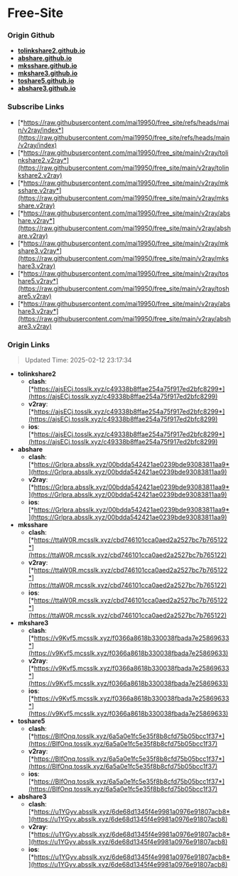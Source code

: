 # Free-Site

### Origin Github

- [**tolinkshare2.github.io**](https://github.com/tolinkshare2/tolinkshare2.github.io)
- [**abshare.github.io**](https://github.com/abshare/abshare.github.io)
- [**mksshare.github.io**](https://github.com/mksshare/mksshare.github.io)
- [**mkshare3.github.io**](https://github.com/mkshare3/mkshare3.github.io)
- [**toshare5.github.io**](https://github.com/toshare5/toshare5.github.io)
- [**abshare3.github.io**](https://github.com/abshare3/abshare3.github.io)

### Subscribe Links

- [*https://raw.githubusercontent.com/mai19950/free_site/refs/heads/main/v2ray/index*](https://raw.githubusercontent.com/mai19950/free_site/refs/heads/main/v2ray/index)
- [*https://raw.githubusercontent.com/mai19950/free_site/main/v2ray/tolinkshare2.v2ray*](https://raw.githubusercontent.com/mai19950/free_site/main/v2ray/tolinkshare2.v2ray)
- [*https://raw.githubusercontent.com/mai19950/free_site/main/v2ray/mksshare.v2ray*](https://raw.githubusercontent.com/mai19950/free_site/main/v2ray/mksshare.v2ray)
- [*https://raw.githubusercontent.com/mai19950/free_site/main/v2ray/abshare.v2ray*](https://raw.githubusercontent.com/mai19950/free_site/main/v2ray/abshare.v2ray)
- [*https://raw.githubusercontent.com/mai19950/free_site/main/v2ray/mkshare3.v2ray*](https://raw.githubusercontent.com/mai19950/free_site/main/v2ray/mkshare3.v2ray)
- [*https://raw.githubusercontent.com/mai19950/free_site/main/v2ray/toshare5.v2ray*](https://raw.githubusercontent.com/mai19950/free_site/main/v2ray/toshare5.v2ray)
- [*https://raw.githubusercontent.com/mai19950/free_site/main/v2ray/abshare3.v2ray*](https://raw.githubusercontent.com/mai19950/free_site/main/v2ray/abshare3.v2ray)

### Origin Links

> Updated Time: 2025-02-12 23:17:34

- **tolinkshare2**
  - **clash**: [*https://ajsECj.tosslk.xyz/c49338b8ffae254a75f917ed2bfc8299*](https://ajsECj.tosslk.xyz/c49338b8ffae254a75f917ed2bfc8299)
  - **v2ray**: [*https://ajsECj.tosslk.xyz/c49338b8ffae254a75f917ed2bfc8299*](https://ajsECj.tosslk.xyz/c49338b8ffae254a75f917ed2bfc8299)
  - **ios**: [*https://ajsECj.tosslk.xyz/c49338b8ffae254a75f917ed2bfc8299*](https://ajsECj.tosslk.xyz/c49338b8ffae254a75f917ed2bfc8299)
- **abshare**
  - **clash**: [*https://Grlpra.absslk.xyz/00bdda542421ae0239bde93083811aa9*](https://Grlpra.absslk.xyz/00bdda542421ae0239bde93083811aa9)
  - **v2ray**: [*https://Grlpra.absslk.xyz/00bdda542421ae0239bde93083811aa9*](https://Grlpra.absslk.xyz/00bdda542421ae0239bde93083811aa9)
  - **ios**: [*https://Grlpra.absslk.xyz/00bdda542421ae0239bde93083811aa9*](https://Grlpra.absslk.xyz/00bdda542421ae0239bde93083811aa9)
- **mksshare**
  - **clash**: [*https://ttaW0R.mcsslk.xyz/cbd746101cca0aed2a2527bc7b765122*](https://ttaW0R.mcsslk.xyz/cbd746101cca0aed2a2527bc7b765122)
  - **v2ray**: [*https://ttaW0R.mcsslk.xyz/cbd746101cca0aed2a2527bc7b765122*](https://ttaW0R.mcsslk.xyz/cbd746101cca0aed2a2527bc7b765122)
  - **ios**: [*https://ttaW0R.mcsslk.xyz/cbd746101cca0aed2a2527bc7b765122*](https://ttaW0R.mcsslk.xyz/cbd746101cca0aed2a2527bc7b765122)
- **mkshare3**
  - **clash**: [*https://v9Kvf5.mcsslk.xyz/f0366a8618b330038fbada7e25869633*](https://v9Kvf5.mcsslk.xyz/f0366a8618b330038fbada7e25869633)
  - **v2ray**: [*https://v9Kvf5.mcsslk.xyz/f0366a8618b330038fbada7e25869633*](https://v9Kvf5.mcsslk.xyz/f0366a8618b330038fbada7e25869633)
  - **ios**: [*https://v9Kvf5.mcsslk.xyz/f0366a8618b330038fbada7e25869633*](https://v9Kvf5.mcsslk.xyz/f0366a8618b330038fbada7e25869633)
- **toshare5**
  - **clash**: [*https://BIfOnq.tosslk.xyz/6a5a0e1fc5e35f8b8cfd75b05bcc1f37*](https://BIfOnq.tosslk.xyz/6a5a0e1fc5e35f8b8cfd75b05bcc1f37)
  - **v2ray**: [*https://BIfOnq.tosslk.xyz/6a5a0e1fc5e35f8b8cfd75b05bcc1f37*](https://BIfOnq.tosslk.xyz/6a5a0e1fc5e35f8b8cfd75b05bcc1f37)
  - **ios**: [*https://BIfOnq.tosslk.xyz/6a5a0e1fc5e35f8b8cfd75b05bcc1f37*](https://BIfOnq.tosslk.xyz/6a5a0e1fc5e35f8b8cfd75b05bcc1f37)
- **abshare3**
  - **clash**: [*https://u1YGyv.absslk.xyz/6de68d1345f4e9981a0976e91807acb8*](https://u1YGyv.absslk.xyz/6de68d1345f4e9981a0976e91807acb8)
  - **v2ray**: [*https://u1YGyv.absslk.xyz/6de68d1345f4e9981a0976e91807acb8*](https://u1YGyv.absslk.xyz/6de68d1345f4e9981a0976e91807acb8)
  - **ios**: [*https://u1YGyv.absslk.xyz/6de68d1345f4e9981a0976e91807acb8*](https://u1YGyv.absslk.xyz/6de68d1345f4e9981a0976e91807acb8)
